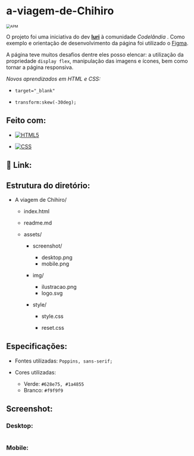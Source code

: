 # **a-viagem-de-Chihiro**

<img src="https://camo.githubusercontent.com/2b5be4f21ba05bac285e81a1a1f11036ee50ca3bb9b2b7b00a3cd1cf0589b2fc/68747470733a2f2f696d672e736869656c64732e696f2f61706d2f6c2f76696d2d6d6f64653f636f6c6f723d626c7565" alt="APM" style="zoom: 67%;" />

O projeto foi uma iniciativa do dev [**Iuri**](https://github.com/iuricode) à comunidade *Codelândia* . Como exemplo e orientação de desenvolvimento da página foi utilizado o [Figma](https://www.figma.com/file/Yb9IBH56g7T1hdIyZ3BMNO/Desafios---Codel%C3%A2ndia?node-id=5854%3A2). 

A página teve muitos  desafios dentre eles posso elencar: a utilização  da propriedade `display flex`, manipulação das imagens e ícones, bem  como tornar a página responsiva.

*Novos aprendizados em HTML e CSS:*

*  `target="_blank"`

*  `transform:skew(-30deg);`

  

## Feito com:

- [![HTML5](https://camo.githubusercontent.com/3fd58db04ae96181db91ff9cee08bca4ca6db9db8dd38f2063f26781eaeb67e4/68747470733a2f2f696d672e736869656c64732e696f2f62616467652f2d48544d4c352d3030303030303f7374796c653d666c6174266c6f676f3d68746d6c35)](https://camo.githubusercontent.com/3fd58db04ae96181db91ff9cee08bca4ca6db9db8dd38f2063f26781eaeb67e4/68747470733a2f2f696d672e736869656c64732e696f2f62616467652f2d48544d4c352d3030303030303f7374796c653d666c6174266c6f676f3d68746d6c35)

- [![CSS](https://camo.githubusercontent.com/d738d76484d50c8345c2d01e39364b707285bc7936140858e7909dfe6424efb2/68747470733a2f2f696d672e736869656c64732e696f2f62616467652f2d4353532d3035313232413f7374796c653d666c6174266c6f676f3d43535333266c6f676f436f6c6f723d313537324236)](https://camo.githubusercontent.com/d738d76484d50c8345c2d01e39364b707285bc7936140858e7909dfe6424efb2/68747470733a2f2f696d672e736869656c64732e696f2f62616467652f2d4353532d3035313232413f7374796c653d666c6174266c6f676f3d43535333266c6f676f436f6c6f723d313537324236)

  


## :tada:  Link:





## Estrutura do diretório:

- A viagem de Chihiro/

  - index.html
  - readme.md
  - assets/

    - screenshot/

      - desktop.png
      - mobile.png
    - img/
      - ilustracao.png
      - logo.svg
    - style/
      - style.css
      
      - reset.css
      
        


## Especificações:

- Fontes utilizadas: `Poppins, sans-serif; `

- Cores utilizadas:  

  - Verde: `#628e75, #1a4855`
  - Branco: `#f9f9f9`

## Screenshot: 

### Desktop:

![]()

### Mobile:

![]()


